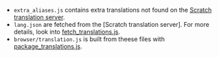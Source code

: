 - `extra_aliases.js` contains extra translations not found on the [Scratch translation server](http://translate.scratch.mit.edu).
- `lang.json` are fetched from the [Scratch translation server]. For more details, look into [fetch_translations.js](../fetch_translations.js).
- `browser/translation.js` is built from theese files with [package_translations.js](../package_translations.js).
